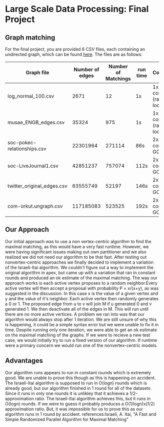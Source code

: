 # Large Scale Data Processing: Final Project
## Graph matching
For the final project, you are provided 6 CSV files, each containing an undirected graph, which can be found [here](https://drive.google.com/file/d/1khb-PXodUl82htpyWLMGGNrx-IzC55w8/view?usp=sharing). The files are as follows:  

|        Graph file             |  Number of edges  |   Number of Matchings   | run time |Compute
| ------------------------------| ----------------- |-----------------|------------------ |--------------    
| log_normal_100.csv            | 2671        |        12      | 1s         | 1x1 cores (ran locally)
| musae_ENGB_edges.csv          | 35324         |        975      | 1s       | 1x1 cores (ran locally)
| soc-pokec-relationships.csv   | 22301964          |        271114      | 86s      | 2x4 N1 cores GCP
| soc-LiveJournal1.csv          | 42851237         |        757074      | 112s     | 2x4 N1 cores GCP
| twitter_original_edges.csv    | 63555749           |        52197      | 146s       | 2x4 N1 cores GCP
| com-orkut.ungraph.csv         | 117185083             |        523525      | 192s      | 2x4 N1 cores GCP

## Our Approach
Our initial approach was to use a non vertex-centric algorithm to find the maximal matching, as this would have a very fast runtime. However, we were having significant issues making out own partitioner and we also realized we did not need our algorithm to be that fast. After testing out nonvertex-centric approaches we finally decided to implement a variation of the Israeli-Itai algorithm. We couldn't figure out a way to implement the original algorithm in apex, but came up with a variation that ran in constant rounds and produced an ok estimate of the maximal matching. The way our approach works is each active vertex proposes to a random neighbor.Every active vertex will then accept a proposal with probability P = x/(x+y), as was suggested in the discussion. In this case x is the value of a given vertex and y and the value of it's neighbor. Each active vertex then randomly generates a 0 or 1. The proposed edge from u to v will join M if u generated 0 and v generated 1. We then deactivate all of the edges in M. This will run until there are no more active vertices. A problem we ran into was that our algorithm would always stop after 1 iteration. We are still unsure of why this is happening, it could be a simple syntax error but we were unable to fix it in time. Despite running only one iteration, we were able to get an ok estimate on the maximal matching of the graphs. If we were to recieve a new test case, we would initially try to run a fixed version of our algorithm. If runtime were a primary concern we would run one of the nonvertex-centric models.

## Advantages 
Our algorithm runs appears to run in constant rounds which is extremely good. We are unable to prove this though as this is happening on accident. The Israeli-Itai algorithm is supposed to run in O(logn) rounds which is already good, but our algorithm finished in 1 round for all of the datasets. Since it runs in only one rounds it is unlikley that it achieves a 1/2-approximation ratio. The Israeli-Itai algorithm achieves this, but it runs in O(logn) rounds. If we were to guess it probably produces a O(1/logn)x(1/2) approximation ratio. But, it was impossible for us to prove this as our algorithm runs in 1 round by accident.
references:Israeli, A. Itai, "A Fast and Simple Randomized Parallel Algorithm for Maximal Matching"

